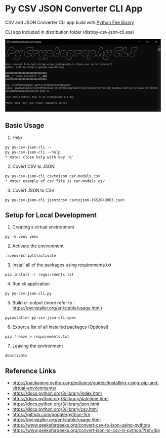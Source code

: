 # Py CSV JSON Converter CLI App

CSV and JSON Converter CLI app build with [Python Fire library](https://github.com/google/python-fire)

CLI app included in distribution folder (dist/py-csv-json-cli.exe)

![](https://github.com/afif-dev/py-cryptography-cli/blob/main/py-cryptography-cli-ss-encrypt.png)


## Basic Usage
1. Help
```
py py-csv-json-cli --
py py-csv-json-cli --help
* Note: close help with key 'q'
```
2. Covert CSV to JSON
```
py py-csv-json-cli csvtojson car-models.csv
* Note: example of csv file is car-models.csv 
```
3. Covert JSON to CSV
```
py py-csv-json-cli jsontocsv csvtojson-1652043963.json
```

## Setup for Local Development

1. Creating a virtual environment
```
py -m venv venv
```
2. Activate the environment
```
.\venv\Scripts\activate
```
3. Install all of the packages using requirements.txt
```
pip install -r requirements.txt
```
4. Run cli application 
```
py py-csv-json-cli.py
```
5. Build cli output (more refer to : https://pyinstaller.org/en/stable/usage.html)
```
pyinstaller py-csv-json-cli.spec
```
6. Export a list of all installed packages (Optional)
```
pip freeze > requirements.txt
```
7. Leaving the environment
```
deactivate
```

## Reference Links
- https://packaging.python.org/en/latest/guides/installing-using-pip-and-virtual-environments/
- https://docs.python.org/3/library/index.html
- https://docs.python.org/3/library/datetime.html
- https://docs.python.org/3/library/json.html
- https://docs.python.org/3/library/csv.html
- https://github.com/google/python-fire
- https://pyinstaller.org/en/stable/usage.html
- https://www.geeksforgeeks.org/convert-csv-to-json-using-python/
- https://www.geeksforgeeks.org/convert-json-to-csv-in-python/?ref=lbp

